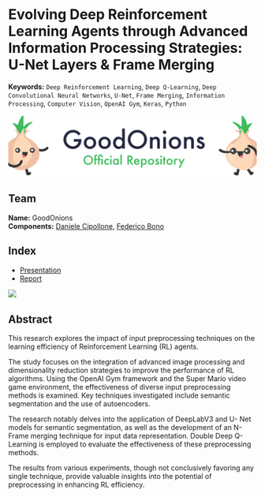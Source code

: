 # Evolving Deep Reinforcement Learning Agents through Advanced Information Processing Strategies: U-Net Layers & Frame Merging

**Keywords:** `Deep Reinforcement Learning`, `Deep Q-Learning`, `Deep Convolutional Neural Networks`, `U-Net`, `Frame Merging`, `Information Processing`, `Computer Vision`, `OpenAI Gym`, `Keras`, `Python`
<p align="center">
    <img src="https://raw.githubusercontent.com/GoodOnions/ID2223-Lab1/main/imgs/goodonions_cover.png" alt="GoodOnions Official Repository"/>
</p>

## Team

**Name:** GoodOnions\
**Components:** [Daniele Cipollone](https://github.com/dancip00), [Federico Bono](https://github.com/FredBonux)

## Index
- [Presentation](https://pitch.com/v/II2202---Research-Project-eu26e9)
- [Report]()

<img src="https://raw.githubusercontent.com/vpulab/Semantic-Segmentation-Boost-Reinforcement-Learning/13a73318feeba91583fedd16ee6983118c79784e/Images/Mario_example.gif" width="600">

## Abstract
This research explores the impact of input preprocessing techniques on the learning efficiency
of Reinforcement Learning (RL) agents.

The study focuses on the integration of advanced image
processing and dimensionality reduction strategies to improve the performance of RL algorithms. Using
the OpenAI Gym framework and the Super Mario video game environment, the effectiveness of diverse
input preprocessing methods is examined. Key techniques investigated include semantic segmentation
and the use of autoencoders.

The research notably delves into the application of DeepLabV3 and U-
Net models for semantic segmentation, as well as the development of an N-Frame merging technique
for input data representation. Double Deep Q-Learning is employed to evaluate the effectiveness of
these preprocessing methods.

The results from various experiments, though not conclusively favoring
any single technique, provide valuable insights into the potential of preprocessing in enhancing RL
efficiency.


